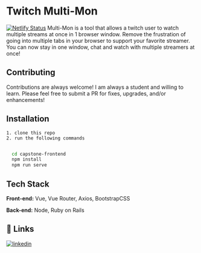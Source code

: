 # Twitch Multi-Mon

[![Netlify Status](https://api.netlify.com/api/v1/badges/e61b2d38-032a-47b9-8ce6-d895bbb1f49f/deploy-status)](https://app.netlify.com/sites/multi-mon/deploys)
Multi-Mon is a tool that allows a twitch user to watch multiple streams at once in 1 browser window.
Remove the frustration of going into multiple tabs in your browser to support your favorite streamer. You can now stay in one window, chat and watch with multiple streamers at once!

## Contributing

Contributions are always welcome! I am always a student and willing to learn. Please feel free to submit a PR for fixes, upgrades, and/or enhancements!

## Installation

    1. clone this repo
    2. run the following commands

```bash

  cd capstone-frontend
  npm install
  npm run serve
```

## Tech Stack

**Front-end:** Vue, Vue Router, Axios, BootstrapCSS

**Back-end:** Node, Ruby on Rails

## 🔗 Links

[![linkedin](https://img.shields.io/badge/linkedin-0A66C2?style=for-the-badge&logo=linkedin&logoColor=white)](https://www.linkedin.com/in/randyrod/)
